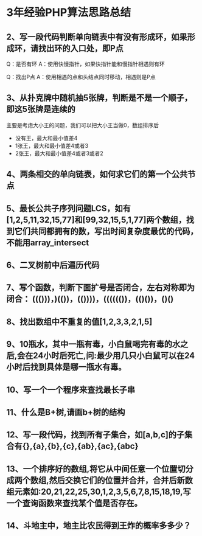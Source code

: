 # 3年经验PHP算法思路总结

## 2、写一段代码判断单向链表中有没有形成环，如果形成环，请找出环的入口处，即P点

Q：是否有环
A：使用快慢指针，如果快指针能和慢指针相遇则有环

Q：找出P点
A：使用相遇的点和头结点同时移动，相遇则是P点

## 3、从扑克牌中随机抽5张牌，判断是不是一个顺子，即这5张牌是连续的

主要是考虑大小王的问题，我们可以把大小王当做0，数组排序后

- 没有王，最大和最小值差4
- 1张王，最大和最小值差4或者3
- 2张王，最大和最小值差4或者3或者2

## 4、两条相交的单向链表，如何求它们的第一个公共节点

## 5、最长公共子序列问题LCS，如有[1,2,5,11,32,15,77]和[99,32,15,5,1,77]两个数组，找到它们共同都拥有的数，写出时间复杂度最优的代码，不能用array_intersect

## 6、二叉树前中后遍历代码

## 7、写个函数，判断下面扩号是否闭合，左右对称即为闭合： ((()))，)(())，(())))，(((((())，(()())，()()

## 8、找出数组中不重复的值[1,2,3,3,2,1,5]

## 9、10瓶水，其中一瓶有毒，小白鼠喝完有毒的水之后,会在24小时后死亡,问:最少用几只小白鼠可以在24小时后找到具体是哪一瓶水有毒。

## 10、写一个一个程序来查找最长子串

## 11、什么是B+树,请画b+树的结构

## 12、写一段代码，找到所有子集合，如[a,b,c]的子集合有{},{a},{b},{c},{ab},{ac},{abc}

## 13、一个排序好的数组,将它从中间任意一个位置切分成两个数组,然后交换它们的位置并合并，合并后新数组元素如:20,21,22,25,30,1,2,3,5,6,7,8,15,18,19,写一个查询函数来查找某个值是否存在。

## 14、斗地主中，地主比农民得到王炸的概率多多少？
